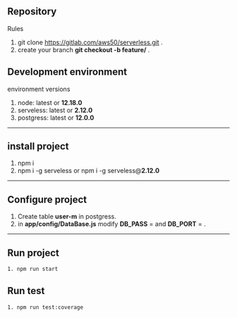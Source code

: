 ## Repository

Rules

1. git clone https://gitlab.com/aws50/serverless.git .
2. create your branch  **git checkout -b feature/<nameBranch>** .

## Development environment

environment versions

1. node: latest or **12.18.0**
2. serveless: latest or **2.12.0**
3. postgress: latest or **12.0.0**

---

## install project

1. npm i
2. npm i -g serveless or npm i -g serveless@**2.12.0**

---

## Configure project

1. Create table **user-m** in postgress.
2. in **app/config/DataBase.js** modify **DB_PASS** = **<yourPass>** and  **DB_PORT** = **<yourPort>**.

---

## Run project

```sh
1. npm run start
```
## Run test

```sh
1. npm run test:coverage
```

